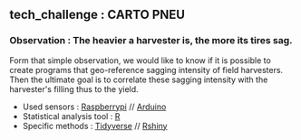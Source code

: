 ## tech_challenge : CARTO PNEU

### Observation : The heavier a harvester is, the more its tires sag.

Form that simple observation, we would like to know if it is possible to create programs that geo-reference sagging intensity of field harvesters. 
Then the ultimate goal is to correlate these sagging intensity with the harvester's filling thus to the yield. 

- Used sensors : [Raspberrypi](https://www.raspberrypi.org/) // [Arduino](https://www.arduino.cc/) <br>
- Statistical analysis tool : [R](https://www.r-project.org/) <br>
- Specific methods : [Tidyverse](https://www.tidyverse.org/packages/) // [Rshiny](https://shiny.rstudio.com/)<br>
